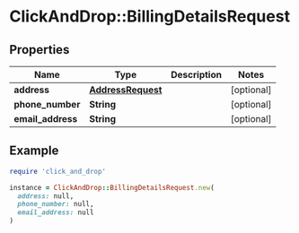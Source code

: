 # ClickAndDrop::BillingDetailsRequest

## Properties

| Name | Type | Description | Notes |
| ---- | ---- | ----------- | ----- |
| **address** | [**AddressRequest**](AddressRequest.md) |  | [optional] |
| **phone_number** | **String** |  | [optional] |
| **email_address** | **String** |  | [optional] |

## Example

```ruby
require 'click_and_drop'

instance = ClickAndDrop::BillingDetailsRequest.new(
  address: null,
  phone_number: null,
  email_address: null
)
```

